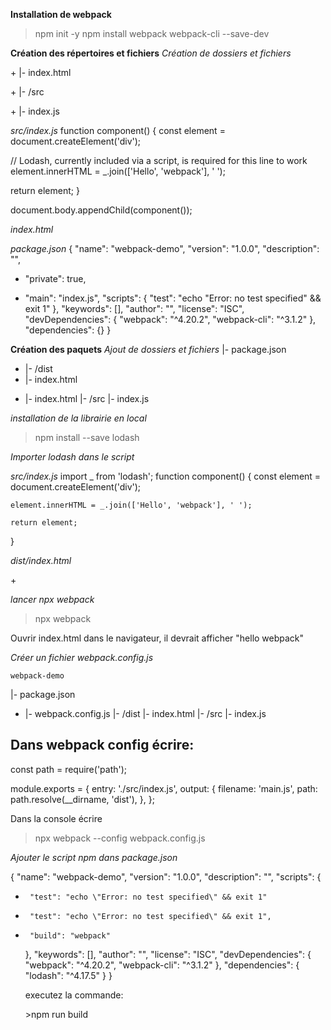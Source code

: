 **Installation de webpack**
>npm init -y
>npm install webpack webpack-cli --save-dev

**Création des répertoires et fichiers**
*Création de dossiers et fichiers*

<p>+ |- index.html</p>
<p>+ |- /src</p>
<p>+   |- index.js</p>

*src/index.js*
function component() {
  const element = document.createElement('div');

  // Lodash, currently included via a script, is required for this line to work
  element.innerHTML = _.join(['Hello', 'webpack'], ' ');

  return element;
}

document.body.appendChild(component());

*index.html*
<!doctype html>
<html>
  <head>
    <title>Getting Started</title>
    <script src="https://unpkg.com/lodash@4.16.6"></script>
  </head>
  <body>
    <script src="./src/index.js"></script>
  </body>
</html>

*package.json*
 {
    "name": "webpack-demo",
    "version": "1.0.0",
    "description": "",
+   "private": true,
-   "main": "index.js",
    "scripts": {
      "test": "echo \"Error: no test specified\" && exit 1"
    },
    "keywords": [],
    "author": "",
    "license": "ISC",
    "devDependencies": {
      "webpack": "^4.20.2",
      "webpack-cli": "^3.1.2"
    },
    "dependencies": {}
  }

  **Création des paquets**
  *Ajout de dossiers et fichiers*
    |- package.json
+ |- /dist
+   |- index.html
- |- index.html
  |- /src
    |- index.js

*installation de la librairie en local*
>npm install --save lodash

*Importer lodash dans le script*

*src/index.js*
import _ from 'lodash';
function component() {
    const element = document.createElement('div');


    element.innerHTML = _.join(['Hello', 'webpack'], ' ');

    return element;
  }

*dist/index.html*

  <!doctype html>
  <html>
   <head>
     <title>Getting Started</title>
   </head>
   <body>
+    <script src="main.js"></script>
   </body>
  </html>

  *lancer npx webpack*

  >npx webpack

  <p>Ouvrir index.html dans le navigateur, il devrait afficher "hello webpack"</p>

  *Créer un fichier webpack.config.js*

    webpack-demo
  |- package.json
+ |- webpack.config.js
  |- /dist
    |- index.html
  |- /src
    |- index.js

<h2>Dans webpack config écrire:</h2>

const path = require('path');

module.exports = {
  entry: './src/index.js',
  output: {
    filename: 'main.js',
    path: path.resolve(__dirname, 'dist'),
  },
};

<p>Dans la console écrire</p>

>npx webpack --config webpack.config.js

*Ajouter le script npm dans package.json*

{
    "name": "webpack-demo",
    "version": "1.0.0",
    "description": "",
    "scripts": {
-      "test": "echo \"Error: no test specified\" && exit 1"
+      "test": "echo \"Error: no test specified\" && exit 1",
+      "build": "webpack"
    },
    "keywords": [],
    "author": "",
    "license": "ISC",
    "devDependencies": {
      "webpack": "^4.20.2",
      "webpack-cli": "^3.1.2"
    },
    "dependencies": {
      "lodash": "^4.17.5"
    }
  }

  <p>executez la commande:</p>
  >npm run build



